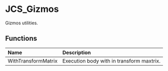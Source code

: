 # JCS_Gizmos

Gizmos utilities.

## Functions

| Name                | Description                              |
|:--------------------|:-----------------------------------------|
| WithTransformMatrix | Execution body with in transform maxtrix.|

